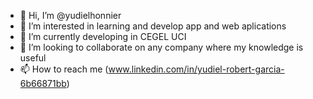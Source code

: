 - 👋 Hi, I’m @yudielhonnier
- 👀 I’m interested in learning and develop app and web aplications 
- 🌱 I’m currently developing in CEGEL UCI
- 💞️ I’m looking to collaborate on any company where my knowledge is useful
- 📫 How to reach me (www.linkedin.com/in/yudiel-robert-garcia-6b66871bb)

<!---
yudielhonnier/yudielhonnier is a ✨ special ✨ repository because its `README.md` (this file) appears on your GitHub profile.
You can click the Preview link to take a look at your changes.
--->
